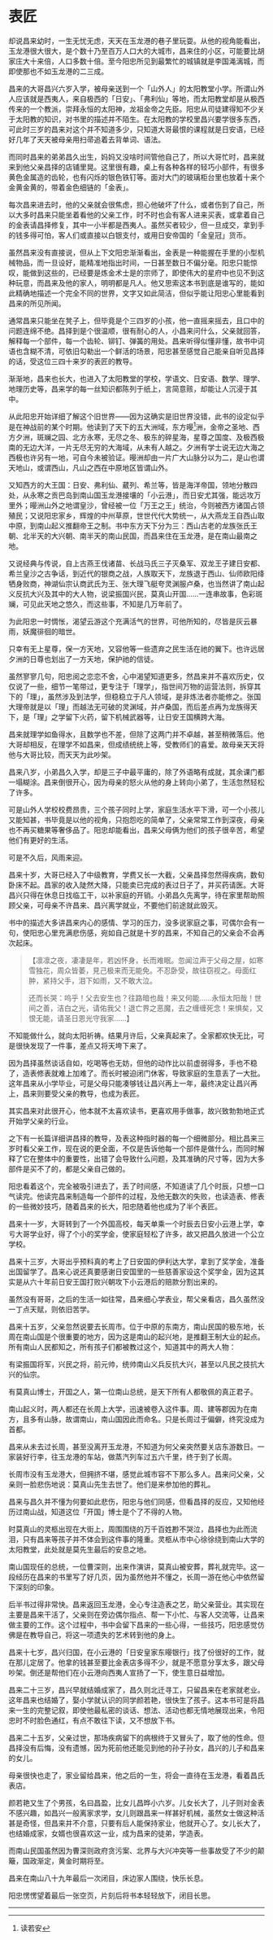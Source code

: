 

# 表匠

却说昌来幼时，一生无忧无虑，天天在玉龙港的巷子里玩耍。从他的视角能看出，玉龙港很大很大，是个数十乃至百万人口大的大城市，昌来住的小区，可能要比胡家庄大十来倍，人口多数十倍。至今阳忠所见到最繁忙的城镇就是李国渑漓城，而即使那也不如玉龙港的二三成。

昌来的大哥昌兴六岁入学，被母亲送到一个「山外人」的太阳教堂小学。所谓山外人应该就是西夷人，来自极西的「日安」、「弗利仙」等地，而太阳教堂却是从极西传来的一个教派，崇拜永恒的太阳神，龙祖金帝之先臣。阳忠从司徒建得知不少关于太阳教的知识，对书里的描述并不陌生。在太阳教的学校里昌兴要学很多东西，可此时三岁的昌来对这个并不知道多少，只知道大哥最恨的课程就是日安语，已经好几年了天天被母亲用扫帚追着去背单词、语法。

而同时昌来的弟弟昌久出生，妈妈又没啥时间管他自己了，所以大哥忙时，昌来就来到他父亲昌择的店铺里晃。这里很有趣，桌上有各种各样的轻巧小部件，有很多黄色金属造的齿轮，也有闪烁的银色铁钉等。面对大门的玻璃柜台里也放着十来个金黄金黄的，带着金色细链的「金表」。

每次昌来进去时，他的父亲就会很焦虑，担心他破坏了什么，或者伤到了自己，所以大多时昌来只能坐着看他的父亲工作，时不时也会有客人进来买表，或拿着自己的金表请昌择修复，其中一小半都是西夷人。虽然买者较少，但一旦成交，拿到手的钱多得可怕，客人们或直接以白银支付，或用日安帝国的「金皇冠」货币。

虽然昌来没有直接说，但从上下文阳忠渐渐看出，金表是一种能握在手里的小型机械物品，而一旦设好，能精准地指出时间，一日甚至数日不偏分毫。阳忠只能惊叹，能做到这些的，已经要是炼金术士是的宗师了，即使伟大的星府中也见不到这种玩意，而昌来及他的家人，明明都是凡人。他又思索这本书到底是谁写的，能如此精确地描述一个完全不同的世界，文字又如此简洁，但似乎能让阳忠心里能看到昌来的所见所闻。

通常昌来只能坐在凳子上，但毕竟是个三四岁的小孩，他一直摇来摇去，且口中的问题连绵不绝。昌择到是个很温顺，很有耐心的人，小昌来问什么，父亲就回答，解释每一个部件，每一个齿轮、铆钉、弹簧的用处。昌来听得似懂非懂，故书中词语也含糊不清，可依旧勾勒出一个鲜活的场景，阳忠甚至感觉自己能亲自听见昌择的话，受这位三四十来岁的表匠的教导。

渐渐地，昌来也长大，也进入了太阳教堂的学校，学语文、日安语、数学、理学、地理历史等，昌来学的每一丝知识都陈列于纸上，言简意赅，却能让人沉浸于其中。

从此阳忠开始详细了解这个旧世界——因为这确实是旧世界没错，此书的设定似乎是在神战前的某个时期。他读到了天下的五大洲域，东方暥[^1]洲，金帝之圣地、西方夕洲，斑斓之园、北方永寒，无尽之冬、极东的碎星海，星尊之国度、及极西极南的无边大洋，一片无尽无穷的大海域，从未有人越之。夕洲有学士说无边大海之西极也许另有一地，可自今未被验证。暥洲却由一片广大山脉分以为二，是山也谓天地山，或谓西山，凡山之西在中原地区皆谓山外。

又知西方的大王国：日安、弗利仙、葳列、希兰等，皆是海洋帝国，领地分散四处，从永寒之贡巴岛到南山国玉龙港接壤的「小云港」，而日安尤其强，能远攻万里外；暥洲山外之地谓皇沙，曾经被一位「万王之王」统治，今则被西方诸国占领殖民；又说阳忠家乡，辉煌的中州草原，世世代代大势统一，从大燕龙王自西山取中原，到南山起义推翻帝王之制。书中东方天下分为三：西山古老的龙族张氏王朝、北半天的大兴朝、南半天的南山民国，而昌来住在玉龙港，是在南山最南之地。

又说经典与传说，自上古燕王伐诸苗、长战马氏三子灭桑军、双龙王子建日安都、希兰皇沙之古争话，到近代的银商之战，人族取天下，龙族退于西山、仙师欧阳绛牺身败商，神湖仙宗认商武氏为王、张大理飞艇夸灵渊服卢桑，也当然讲了南山起义反抗大兴及其中的大人物，说梁振国兴民，莫真山开国……一连串故事，色彩斑斓，可见此天地之悠久，而这些事，不知是几万年前了。

为此阳忠一时惆怅，渴望云游这个充满活气的世界，可他所知的，尽皆是灰云暴雨，妖魔徘徊的暗世。

只幸有无上星尊，保一方天地，又容他等一些遗弃之民生活在祂的翼下。也许远居夕洲的日尊也划出了一方天地，保护祂的信徒。

虽然寥寥几句，阳忠阅之恋恋不舍，心中渴望知道更多，然昌来并不喜欢历史，仅仅说了一些，细节一笔带过，更专注于「理学」，指世间万物的运营法则，拆穿其下的「理」，虽然涉及到法学，但稳稳立于凡人领域，是非炼法者亦能修之。张国大理帝就是以「理」而越法无可破的灵渊域，并卢桑国，而后差点再为龙族得天下，是「理」之学留下火药，留下机械武器等，让日安王国横跨大海。

昌来就理学如鱼得水，且数学也不差，但除了这两门并不卓越，甚至稍微落后。他大哥却相反，在理学不如昌来，但成绩统统上等，受教师们的喜爱。故母亲天天将他与大哥比较，而天天为此吵架。

昌来八岁，小弟昌久入学，却是三子中最平庸的，除了外语略有成就，其余课门都一塌糊涂。昌来倒很开心，因为母亲的怒火从他的身上转向小弟了，生活忽然轻松了许多。

可是山外人学校校费昂贵，三个孩子同时上学，家庭生活水平下滑，可一个小孩儿又能知甚，书毕竟是以他的视角，只抱怨吃的简单了，父亲常常工作到深夜，母亲也不再买糖果等奢侈品了。阳忠却能看出，昌来父母俩为他们的孩子很辛苦，希望他们有更好的生活。

可是不久后，风雨来迎。

昌来十岁，大哥已经入了中级教育，学费又长一大截，父亲昌择忽然得疾病，数旬卧床不起。昌家的收入陡然大降，只能卖已完成的表过日子了，并买药请医。大哥昌兴只得在休息日找临工干，以补家庭的开销。小弟昌久先离学，待在家里帮助照顾父亲，可母亲不许昌来、昌兴离学就业，不要他们前途就此毁灭。

书中的描述大多讲昌来内心的感情、学习的压力，没多说家庭之事，可偶尔会有一句，使阳忠心里充满悲伤感，宛如自己就是十岁的昌来，不知自己的父亲会不会再次起床。

> 【凛凛之夜，凄凄是年，若凶怀身，长而难眠。忽闻泣声于父母之屋，如寒雪独花，周众皆萎，見己极来而无能免。不忍卧受，故往窃视之。母面红肿，紧持父手，泪下如雨，又不敢大泣。
> 
> 还而长哭：呜乎！父去安生也？往路暗也哉！来又何能……永恒太阳哉！世间之善，洁白之光，请佑我父！退亡界之恶魔，去之缠缠死念！来惧矣，又恨无能，请圣日恩光守我家……】

不知能做什么，就向太阳祈祷。结果月许后，父亲真起来了。全家都欢快无比，可是很快发现了一件事，差点又将天垮下来了。

因为昌择虽然谈话自如，吃喝等也无妨，但他的动作比以前虚弱得多，手也不稳了，造表修表就难上加难了。而长时被迫闭门休客，导致家庭的生意丢了一大批。这年昌来从小学毕业，可是父母只能凑够钱让昌兴再上一年，最终决定让昌兴再上，昌来则要受父亲的教导，也成为表匠。

其实昌来对此很开心，他本就不太喜欢读书，更喜欢用手做事，故兴致勃勃地正式开始学父亲的行业。

之下有一长篇详细讲昌择的教导，及表这种指时器的每一个细微部分。相比昌来三岁时看父亲工作，现在说的更全面，不仅是告诉他每一个部件是做什么，而同时解释了它在整体中的重要性，出错了会导致什么问题，及其准确的尺寸等，因为大多部件是买不了的，都是父亲自己做的。

阳忠看着这个，完全被吸引进去了，丢了时间感，不知道读了几个时辰，只想一口气读完。他读完昌来制造每一个部件的过程，及他无数次的失败，也读造表、修表的一些微妙技巧，随着昌来的长大，阳忠随着他也成为了半个表匠。

昌来十一岁，大哥转到了一个外国高校，每天单乘一个时辰去日安小云港上学，幸亏大哥学业好，得了个小的奖学金，使家庭轻松了许多，故又把昌久放进一个公立学校。

昌来十三岁，大哥出乎预料真的考上了日安国的伊利达大学，拿到了奖学金，准备出国留学了。昌来心说还真要感谢日安国里的一些慈善家设这个奖学金，因为这其实是从六十年前日安王国打败兴朝攻下小云港后的赔款分割出来的。

虽然没有哥哥，之后的生活一如往常，昌来细心学表业，帮父亲看店，昌久虽然没一丁点天赋，则依旧苦学。

昌来十五岁，父亲忽然说要去长周市。位于中原的东南方，南山民国的极东地，长周在南山国是个很重要的地方，因为这是南山的起兴地，是推翻王制大业的起点。所有南山人民都知之，所有孩子们都被教过这个，知道其中的两大人物：

有梁振国将军，兴民之将，前元帅，统帅南山义兵反抗大兴，甚至以凡民之技抗大兴的仙宗。

有莫真山博士，开国之人，第一位南山总统，是天下所有人都敬佩的真正君子。

南山起义时，两人都还在长周上大学，迅速被卷入这件事。周、建等郡因为在南方，且多有山脉，故谓南山，南山国因此而命名。只是长周过于偏僻，终究没成为首都。

昌来从未去过长周，甚至没离开玉龙港，不知道为何父亲突然要关店东游数日。一家装好行李，往玉龙港的车站，做蒸汽列车过五六千里，终于到了长周。

长周市没有玉龙港大，但拥挤不堪，感觉此城市容不下那么多人。昌来问父亲，父亲则一脸悲伤地说：莫真山先生去世了。他们是来参加他的葬礼。

昌来与昌久并不懂为何要如此悲伤，阳忠与他们同感，但看昌择的反应，又知他经历过南山战，知道这位「开国」博士是个了不得的人物。

时莫真山的灵柩出现在大街上，周围围绕的万千百姓尠不哭泣，昌择也为此而流泪，只有昌来等孩子并不体会到这件事的隆重。灵柩从市中心徐徐绕到南山大学的太阳教堂，此处就是莫先生最后的安息之地。

南山国现任的总统，一位曹深则，出来作演讲，莫真山被安葬，葬礼就完毕。这一段经历在昌来的书里写了好几页，因为虽然他并不懂之，长周一游在他心中依然留下深刻的印象。

后半书过得非常快。昌来返回玉龙港，全心专注造表之艺，助父亲营业。其实现在主要是昌来干活了，父亲则在旁边偶尔指点、帮一下小忙、与客人交流等，让昌来做主要的工作。这个过程中，书中会留下昌来的一些心得，一些技巧，阳忠感觉仿佛是在教导自己，将这一项遗失的艺术转到他的身上。

昌来十七岁，昌兴归国，在小云港的「日安皇家东暥银行」找了份很好的工作，就在那儿定居了。他拿的钱甚至要比金表店多得不少，就是不愿意分享太多，跟父母吵架。倒还是帮他们在小云港向西夷人宣扬了一下，使生意日益增加。

昌来二十三岁，昌兴早就结婚成家了，昌久则北迁寻工，只留昌来在老家就老业。这年昌来也结婚了，娶小学就认识的同学颜若艳，很快生了孩子。这本书可是将昌来一生的完整记叙，即使他最私密的谈话、想法、活动也都无情地展现出来，令阳忠时不时脸色通红，有点不敢往下读，又不想放下书。

昌来二十五岁，父亲过世，那场疾病留下的病根终于又冒头了，取了他的性命。但昌择没有后悔，没有遗憾，因为死前他还能见到他的孙子孙女，昌兴的儿子和昌来的女儿。

母亲很快也走了，家业留给昌来，他之后的一生，将会一直待在玉龙港，看着昌氏表店。

颜若艳又生了个男孩，名曰昌盈，比女儿昌晔小六岁。儿女长大了，儿子则对金表不感兴趣，如昌兴一般离家求学，女儿则跟昌来一样甚好机械，虽然女士做这种活甚是奇怪，但昌来并不介意，只要有后人能保持家业，他就开心了。女儿长大了，也结婚成家，女婿也很喜欢这一业，成为昌来的徒弟，学造表。

而南山民国虽然因为曹深则政府贪污案、北界与大兴冲突等一些事故受了不少的颠簸，国政渐定，黄金时期将至。

昌来在南山八十九年最后一次闭目，床边家人围绕，快乐长息。

阳忠愣愣望着最后一张空页，片刻后将书本轻轻放下，闭目长思。

---
  
[^1]: 读若安    

